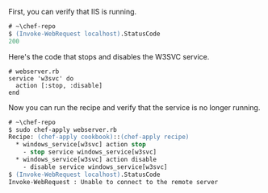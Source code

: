 First, you can verify that IIS is running.

```ps
# ~\chef-repo
$ (Invoke-WebRequest localhost).StatusCode
200
```

Here's the code that stops and disables the W3SVC service.

```ruby-Win32
# webserver.rb
service 'w3svc' do
  action [:stop, :disable]
end
```

Now you can run the recipe and verify that the service is no longer running.

```ps
# ~\chef-repo
$ sudo chef-apply webserver.rb
Recipe: (chef-apply cookbook)::(chef-apply recipe)
  * windows_service[w3svc] action stop
    - stop service windows_service[w3svc]
  * windows_service[w3svc] action disable
    - disable service windows_service[w3svc]
$ (Invoke-WebRequest localhost).StatusCode
Invoke-WebRequest : Unable to connect to the remote server
```
